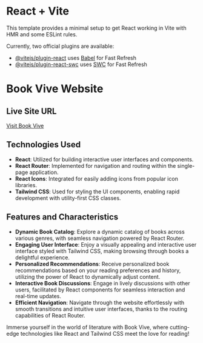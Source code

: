 # React + Vite

This template provides a minimal setup to get React working in Vite with HMR and some ESLint rules.

Currently, two official plugins are available:

- [@vitejs/plugin-react](https://github.com/vitejs/vite-plugin-react/blob/main/packages/plugin-react/README.md) uses [Babel](https://babeljs.io/) for Fast Refresh
- [@vitejs/plugin-react-swc](https://github.com/vitejs/vite-plugin-react-swc) uses [SWC](https://swc.rs/) for Fast Refresh


# Book Vive Website

## Live Site URL
[Visit Book Vive](https://app.netlify.com/sites/taupe-wisp-f82bc3/overview)

## Technologies Used
- **React**: Utilized for building interactive user interfaces and components.
- **React Router**: Implemented for navigation and routing within the single-page application.
- **React Icons**: Integrated for easily adding icons from popular icon libraries.
- **Tailwind CSS**: Used for styling the UI components, enabling rapid development with utility-first CSS classes.

## Features and Characteristics

- **Dynamic Book Catalog**: Explore a dynamic catalog of books across various genres, with seamless navigation powered by React Router.
- **Engaging User Interface**: Enjoy a visually appealing and interactive user interface styled with Tailwind CSS, making browsing through books a delightful experience.
- **Personalized Recommendations**: Receive personalized book recommendations based on your reading preferences and history, utilizing the power of React to dynamically adjust content.
- **Interactive Book Discussions**: Engage in lively discussions with other users, facilitated by React components for seamless interaction and real-time updates.
- **Efficient Navigation**: Navigate through the website effortlessly with smooth transitions and intuitive user interfaces, thanks to the routing capabilities of React Router.

Immerse yourself in the world of literature with Book Vive, where cutting-edge technologies like React and Tailwind CSS meet the love for reading!

